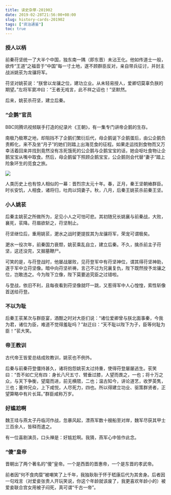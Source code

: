 ```yaml
---
title: 读史杂草-201902
date: 2019-02-28T21:56:00+08:00
slug: history-cards-201902
tags: ["资治通鉴"]
toc: true
---
```


### 授人以柄

前秦苻坚统一了大半个中国，独东南一隅（即东晋）未沾王化。他如传道士一般，欲传“王道”之福音于“中国”每一寸土地，遂不顾群臣反对，亲自带兵征讨，并封主战派姚苌为龙骧将军。

苻坚对姚苌说：“朕曾以龙骧之位，建功立业。从未轻易授人，爱卿切莫辜负朕的期望。”左将军窦冲曰：“王者无戏言，此不祥之诏也！”坚默然。

后来，姚苌杀苻坚，建立后秦。

### “企鹅”官员

BBC同腾讯视频联手打造的纪录片《王朝》，有一集专门讲帝企鹅的生存。

南极乃极寒之地，却阻挡不了企鹅们繁衍后代，母企鹅诞下企鹅蛋后，由公企鹅负责孵化，来不及坐“月子”的她们则踏上出海觅食的征程。如果走运找到食物而又万幸活着回来并找到竟然没有冻死饿死的公企鹅与企鹅宝宝的话，她会呕吐食物让企鹅宝宝从嘴中取食。然后，母企鹅留下照顾企鹅宝宝，公企鹅则会代替“妻子”踏上险象环生的觅食之旅。

![](http://img1.cache.netease.com/catchpic/1/1A/1A75FC21050D629DFAD5D35ECD2B0A7F.jpg)

人类历史上也有惊人相似的一幕：晋烈宗太元十年。春，正月，秦王坚朝飨群臣。时长安饥，人相食，诸将归，吐肉以饲妻子。秋，八月，后秦王姚苌杀前秦王坚。

### 小人姚苌

后秦主姚苌之所做所为，足见小人之可怕可悲。其初随兄长姚襄与前秦战，大败，襄死，苌降。苻眉欲斩之，苻坚制止。

苻坚继位后，重用姚苌，淝水之战时更提拔其为龙骧将军，荣宠可谓极矣。

淝水一役次年，前秦国力衰颓，姚苌乘乱自立，建立后秦。不久，擒杀前主子苻坚，这还没完，又掘墓鞭尸。

可笑的是，与苻登战时，他屡战屡败，见苻登军中有苻坚神位，谓其得苻坚神助，遂于军中立苻坚像。暗中向苻坚祈祷，言己不过为兄襄复仇，陛下既然授予龙骧之位，岂敢违之。今为陛下立像，陛下莫要追究臣之过错啦。

与登战，依旧不利，且每夜看到苻坚像就吓一跳，又惹得军中人心惶惶，索性斩像首送给苻登。

### 不以为耻

后秦王苌某次与群臣宴，酒酣之时对大臣们说：“诸位爱卿曾与朕北面事秦，今我为君，诸位为臣，难道不觉得羞耻吗？”赵迁曰：“天不耻以陛下为子，臣等何耻为臣！”苌大笑。

### 帝王教训

古代帝王皆爱总结成败教训，姚苌也不例外。

后秦与前秦苻登僵持甚久，诸将抱怨姚苌太过持重，使得苻登屡屡逃生。苌笑曰：“吾不如亡兄有四：身长八尺五寸、臂垂过膝，人望而畏之，一也；将十万之众，与天下争衡，望麾而进，前无横隈，二也；温古知今，讲论道艺，收罗英隽，三也；董帅兄众，上下咸悦，人尽死力，四也。所以得建立功业、驱策群贤者，正望算略中有片长耳。”群臣咸称万岁。

### 好尴尬啊

魏王珪与燕太子丹临河作战，忽暴风起，漂燕军数十艘船至对岸，魏军尽获其甲士三百余人，皆释而遣之。

有一位喜剧演员，口头禅是：好尴尬啊。我猜，燕军心中皆作此念。

### “傻”皇帝

晋朝出了两个著名的“傻”皇帝。一个是西晋的晋惠帝，一个是东晋的孝武帝。

前者因“何不食肉糜”被嘲笑了上千年，我独耿耿于怀于嵇康后代为其舍身。后者因一句戏言（对爱妾张贵人开玩笑说，你这个年龄就该废了，我更喜欢年龄小的）被爱妾联合宫女用被子闷死，真可谓“千古一帝”。

